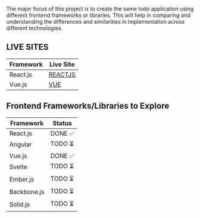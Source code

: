 The major focus of this project is to create the same todo application using different frontend frameworks or libraries. This will help in comparing and understanding the differences and similarities in implementation across different technologies.

## LIVE SITES

| Framework | Live Site                                  |
| --------- | ------------------------------------------ |
| React.js  | [REACTJS](https://xtodo-react.vercel.app/) |
| Vue.js    | [VUE](https://xtodo-vue.vercel.app/)       |

## Frontend Frameworks/Libraries to Explore

| Framework   | Status  |
| ----------- | ------- |
| React.js    | DONE ✅ |
| Angular     | TODO ⏳ |
| Vue.js      | DONE ✅ |
| Svelte      | TODO ⏳ |
| Ember.js    | TODO ⏳ |
| Backbone.js | TODO ⏳ |
| Solid.js    | TODO ⏳ |
